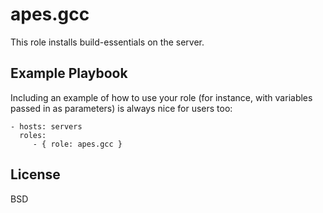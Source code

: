 apes.gcc
========

This role installs build-essentials on the server.


Example Playbook
----------------

Including an example of how to use your role (for instance, with variables passed in as parameters) is always nice for users too:

    - hosts: servers
      roles:
         - { role: apes.gcc }

License
-------

BSD
